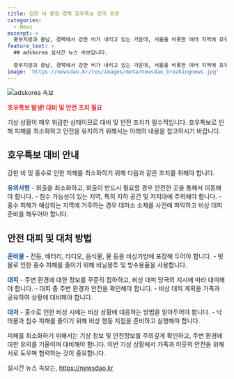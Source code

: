 ```yaml
---
title: 강한 비 충청·경북 호우특보 전국 곳곳
categories:
  - News
excerpt: >
  중부지방과 충남, 경북에서 강한 비가 내리고 있는 가운데, 서울을 비롯한 여러 지역에 호우특보가 발령되었습니다. 강우량이 빠르게 증가하고 있으며, 앞으로도 강한 비가 예상됩니다. 특히 충청과 경북 북부에 120mm 이상, 서울과 경기 남부, 강원 중남부 내륙 산지에 100mm 이상의 많은 비가 더 내릴 것으로 예상됩니다. 머지않아 서울에도 호우주의보가 내려질 것으로 보입니다. 이에 따라 비 피해에 대한 각별한 주의가 요구됩니다.
feature_text: >
  ## adskorea 실시간 뉴스 속보입니다.

  중부지방과 충남, 경북에서 강한 비가 내리고 있는 가운데, 서울을 비롯한 여러 지역에 호우특보가 발령되었습니다. 강우량이 빠르게 증가하고 있으며, 앞으로도 강한 비가 예상됩니다. 특히 충청과 경북 북부에 120mm 이상, 서울과 경기 남부, 강원 중남부 내륙 산지에 100mm 이상의 많은 비가 더 내릴 것으로 예상됩니다. 머지않아 서울에도 호우주의보가 내려질 것으로 보입니다. 이에 따라 비 피해에 대한 각별한 주의가 요구됩니다.
image: 'https://newsdao.kr/res/images/meta/newsdao_breakingnews.jpg'
---
```


<p><img src="https://newsdao.kr/res/images/meta/newsdao_breakingnews.jpg" alt="adskorea 속보" /></p>

<p><b><span style="color: #ee2323;">호우특보 발생! 대비 및 안전 조치 필요</span></b></p>

<p>기상 상황이 매우 위급한 상태이므로 대비 및 안전 조치가 필수적입니다. 호우특보로 인해 피해를 최소화하고 안전을 유지하기 위해서는 아래의 내용을 참고하시기 바랍니다.</p>

<h2 data-ke-size="size26">호우특보 대비 안내</h2>

<p>강한 비 및 홍수로 인한 피해를 최소화하기 위해 다음과 같은 조치를 취해야 합니다.</p>

<p><b><span style="color: #1a5490;">유의사항</span></b>
- 외출을 최소화하고, 외출이 반드시 필요할 경우 안전한 곳을 통해서 이동해야 합니다.
- 침수 가능성이 있는 지역, 특히 지하 공간 및 저지대에 주의해야 합니다.
- 홍수 피해가 예상되는 지역에 거주하는 경우 대피소 소재를 사전에 파악하고 비상 대피 준비를 해두어야 합니다.</p>

<h2 data-ke-size="size26">안전 대피 및 대처 방법</h2>

<p><b><span style="color: #1a5490;">준비물</span></b>
- 전등, 배터리, 라디오, 음식물, 물 등을 비상가방에 포장해 두어야 합니다.
- 빗물로 인한 홍수 피해를 줄이기 위해 비닐봉투 및 방수용품을 사용합니다.</p>

<p><b><span style="color: #1a5490;">대피</span></b>
- 주변 환경에 대한 정보를 꾸준히 접하하고, 비상 대피 당국의 지시에 따라 대피해야 합니다.
- 대피 중 주변 환경과 안전을 확인해야 합니다.
- 비상 대피 계획을 가족과 공유하여 상황에 대비해야 합니다.</p>

<p><b><span style="color: #1a5490;">대처</span></b>
- 홍수로 인한 비상 시에는 비상 상황에 대응하는 방법을 알아두어야 합니다.
- 낙태물과 침수 피해를 줄이기 위해 비상 행동 지침을 준비하고 실행해야 합니다.</p>

<p>피해를 최소화하기 위해서는 기상 정보 및 안전정보를 주의깊게 확인하고, 주변 환경에 대한 유의를 기울이며 대비해야 합니다. 이번 기상 상황에서 가족과 이웃의 안전을 위해 서로 도우며 협력하는 것이 중요합니다.</p>
실시간 뉴스 속보는, <a href="https://newsdao.kr" rel="dofollow">https://newsdao.kr</a>


